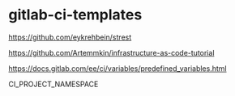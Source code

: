 # gitlab-ci-templates

https://github.com/eykrehbein/strest


https://github.com/Artemmkin/infrastructure-as-code-tutorial

https://docs.gitlab.com/ee/ci/variables/predefined_variables.html


CI_PROJECT_NAMESPACE